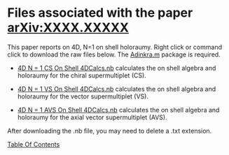 # Files associated with the paper [arXiv:XXXX.XXXXX](https://arxiv.org/pdf/XXXX.XXXXX.pdf)
This paper reports on 4D, N=1 on shell holoraumy. Right click or command click to download the raw files below. The [Adinkra.m](https://hepthools.github.io/Adinkra/) package is required.

* [4D N = 1 CS On Shell 4DCalcs.nb](https://raw.githubusercontent.com/HEPTHools/Data/master/4dHoloROnShLL/4D%20N%20%3D%201%20CS%20On%20Shell%204D%20Calcs.nb) calculates the on shell algebra and holoraumy for the chiral supermultiplet (CS).

* [4D N = 1 VS On Shell 4DCalcs.nb](https://raw.githubusercontent.com/HEPTHools/Data/master/4dHoloROnShLL/4D%20N%20%3D%201%20VS%20On%20Shell%204D%20Calcs.nb) calculates the on shell algebra and holoraumy for the vector supermultiplet (VS).

* [4D N = 1 AVS On Shell 4DCalcs.nb](https://raw.githubusercontent.com/HEPTHools/Data/master/4dHoloROnShLL/4D%20N%20%3D%201%20AVS%20On%20Shell%204DCalcs.nb) calculates the on shell algebra and holoraumy for the axial vector supermultiplet (AVS).

After downloading the .nb file, you may need to delete a .txt extension. 

[Table Of Contents](https://hepthools.github.io/Data/)
